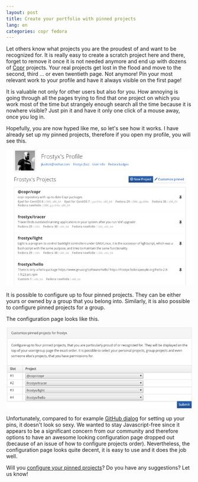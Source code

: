 ```yaml
---
layout: post
title: Create your portfolio with pinned projects
lang: en
categories: copr fedora
---
```


Let others know what projects you are the proudest of and want to be recognized for. It is really easy to create a
scratch project here and there, forget to remove it once it is not needed anymore and end up with dozens of
[Copr][copr] projects. Your real projects get lost in the flood and move to the second, third ... or even twentieth
page. Not anymore! Pin your most relevant work to your profile and have it always visible on the first page!

It is valuable not only for other users but also for you. How annoying is going through all the pages trying to find
that one project on which you work most of the time but strangely enough search all the time because it is
nowhere visible? Just pin it and have it only one click of a mouse away, once you log in.

Hopefully, you are now hyped like me, so let's see how it works. I have already set up my pinned projects, therefore
if you open my profile, you will see this.

<div class="text-center img">
  <a href="/files/img/pinned-projects.png" title="Click to see the full page">
    <img src="/files/img/pinned-projects-thumb.png" alt="" />
  </a>
</div>

It is possible to configure up to four pinned projects. They can be either yours or owned by a group that you belong
into. Similarly, it is also possible to configure pinned projects for a group.

The configuration page looks like this.

<div class="text-center img">
  <a href="/files/img/pinned-projects-configuration.png" title="Click to see the full page">
    <img src="/files/img/pinned-projects-configuration-thumb.png" alt="" />
  </a>
</div>

Unfortunately, compared to for example [GitHub dialog][github-pinned-projects-article] for setting up your pins,
it doesn't look so sexy. We wanted to stay Javascript-free since it appears to be a significant concern from our
community and therefore options to have an awesome looking configuration page dropped out (because of an issue of
how to configure projects order). Nevertheless, the configuration page looks quite decent, it is easy to use and
it does the job well.


Will you [configure your pinned projects][configure-your-pins]? Do you have any suggestions? Let us know!


[copr]: https://copr.fedorainfracloud.org/
[github-pinned-projects-article]: https://help.github.com/en/articles/pinning-items-to-your-profile
[configure-your-pins]: https://copr.fedorainfracloud.org/user/customize-pinned/
